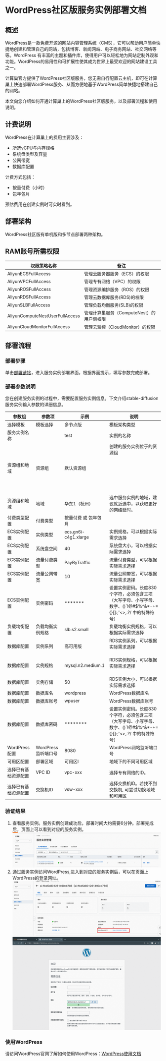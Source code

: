# WordPress社区版服务实例部署文档

## 概述

WordPress是一款免费开源的网站内容管理系统（CMS），它可以帮助用户简单快捷地创建和管理自己的网站，包括博客、新闻网站、电子商务网站、社交网络等等。WordPress
有丰富的主题和插件库，使得用户可以轻松地为网站定制外观和功能。WordPress的易用性和可扩展性使其成为世界上最受欢迎的网站建设工具之一。

计算巢官方提供了WordPress社区版服务，您无需自行配置云主机，即可在计算巢上快速部署WordPress服务、从而方便地基于WordPress简单快捷地搭建自己的网站。

本文向您介绍如何开通计算巢上的WordPress社区版服务，以及部署流程和使用说明。


## 计费说明

WordPress在计算巢上的费用主要涉及：

- 所选vCPU与内存规格
- 系统盘类型及容量
- 公网带宽
- 数据库配置

计费方式包括：

- 按量付费（小时）
- 包年包月

预估费用在创建实例时可实时看到。

## 部署架构

WordPress社区版有单机版和多节点部署两种架构。

## RAM账号所需权限
| 权限策略名称 | 备注 |
| --- | --- |
| AliyunECSFullAccess | 管理云服务器服务（ECS）的权限 |
| AliyunVPCFullAccess | 管理专有网络（VPC）的权限 |
| AliyunROSFullAccess | 管理资源编排服务（ROS）的权限 |
| AliyunRDSFullAccess | 管理云数据库服务(RDS)的权限 |
| AliyunSLBFullAccess | 管理负载均衡服务(SLB)的权限 |
| AliyunComputeNestUserFullAccess | 管理计算巢服务（ComputeNest）的用户侧权限 |
| AliyunCloudMonitorFullAccess | 管理云监控（CloudMonitor）的权限 |


## 部署流程

### 部署步骤

单击[部署链接](https://computenest.console.aliyun.com/user/cn-hangzhou/serviceInstanceCreate?spm=5176.24779694.0.0.3a9c4d22RcCr2Q&ServiceId=service-bfee880fa3bf45c1a989)，进入服务实例部署界面，根据界面提示，填写参数完成部署。

### 部署参数说明
您在创建服务实例的过程中，需要配置服务实例信息。下文介绍stable-diffusion服务实例输入参数的详细信息。

| 参数组    | 参数项    | 示例                   | 说明                                                                                   |
|--------|--------|----------------------|--------------------------------------------------------------------------------------|
| 选择模板   | 模板选择   | 多节点版                 | 模板架构类型                                                                               |
| 服务实例名称 |        | test                 | 实例的名称                                                                                |
| 资源组和地域 | 资源组    | 默认资源组                | 创建的服务实例位于的资源组                                    <br/><br/><br/><br/><br/><br/><br/>   <br/> |
| 资源组和地域 | 地域     | 华东1（杭州）              | 选中服务实例的地域，建议就近选中，以获取更好的网络延时。                                      <br/>              |
| 付费类型配置 | 付费类型   | 按量付费 或 包年包月          |
| ECS实例配置 | 实例类型   | ecs.gn6i-c4g1.xlarge | 实例规格，可以根据实际需求选择                                                                      |
| ECS实例配置 | 系统盘空间  | 40                   | 系统盘大小，可以根据实际需求选择                                                                     |
| ECS实例配置 | 流量付费类型 | PayByTraffic         | 流量付费类型，可以根据实际需求选择                                                                    |
| ECS实例配置 | 流量公网带宽 | 10                   | 流量公网带宽，可以根据实际需求选择                                                                    |
| ECS实例配置 | 实例密码   | *******              | 设置实例密码。长度830个字符，必须包含三项（大写字母、小写字母、数字、()`!@#$%^&*-+={}[]:;'<>,.?/ 中的特殊符号）            |
| 负载均衡配置 | 负载均衡实例规格| slb.s2.small         | 负载均衡实例规格，可以根据实际需求选择                                                                  |
| 数据库配置  | 实例系列   | 高可用版                 | RDS实例系列，可以根据实际需求选择                                                    <br/>     <br/> |
| 数据库配置  | 实例规格   | mysql.n2.medium.1    | RDS实例规格，可以根据实际需求选择                                                 <br/><br/>        |
| 数据库配置  | 实例存储   | 50                   | RDS实例大小，可以根据实际需求选择                                                                   |
| 数据库配置  | 数据库名   | wordpress            | WordPress数据库名                                                                        |
| 数据库配置  | 数据库账号  | wpuser               | WordPress数据库账号                                                                       |
| 数据库配置  | 数据库密码  | ********             | 设置实例密码。长度830个字符，必须包含三项（大写字母、小写字母、数字、()`!@#$%^&*-+={}[]:;'<>,.?/ 中的特殊符号）       |
| WordPress配置 | WordPress 监听端口号| 8080                 | WordPress网站监听端口号                                                 |
| 可用区配置  | 部署区域   | 可用区I                 | 地域下的不同可用区域                                                                           |
| 选择已有基础资源配置 | VPC ID | vpc-xxx              | 选择专有网络的ID。                                                                           |
| 选择已有基础资源配置 | 交换机ID  | vsw-xxx              | 选择交换机ID。若找不到交换机, 可尝试切换地域和可用区                                                         |


### 验证结果

1. 查看服务实例。服务实例创建成功后，部署时间大约需要6分钟。部署完成后，页面上可以看到对应的服务实例。 
![img.png](img.png)
2. 通过服务实例访问WordPress,进入到对应的服务实例后，可以在页面上WordPress的登录网址。
![img_1.png](img_1.png)
![img_2.png](img_2.png)

### 使用WordPress

请访问WordPress官网了解如何使用WordPress：[WordPress使用文档](https://wordpress.com/zh-cn/support/getting-started-with-wordpress-com/)
